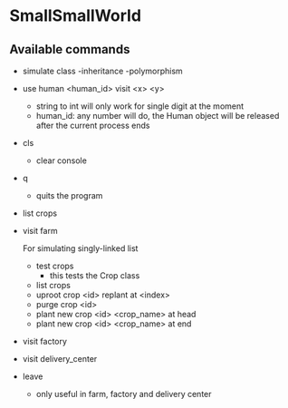 # SmallSmallWorld
## Available commands
* simulate class -inheritance -polymorphism
* use human \<human_id\> visit \<x\> \<y\>
  * string to int will only work for single digit at the moment
  * human_id: any number will do, the Human object will be released after the current process ends
* cls
  * clear console
* q
  * quits the program

* list crops

* visit farm

  For simulating singly-linked list

  * test crops
    * this tests the Crop class
  * list crops
  * uproot crop \<id\> replant at \<index\>
  * purge crop \<id\>
  * plant new crop \<id\> \<crop_name\> at head
  * plant new crop \<id\> \<crop_name\> at end

* visit factory
* visit delivery_center
* leave
  * only useful in farm, factory and delivery center
    
